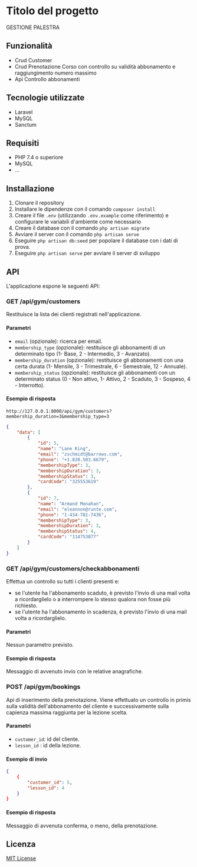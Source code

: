 # Titolo del progetto

GESTIONE PALESTRA

## Funzionalità

- Crud Customer
- Crud Prenotazione Corso con controllo su validità abbonamento e raggiungimento numero massimo
- Api Controllo abbonamenti

## Tecnologie utilizzate

- Laravel
- MySQL
- Sanctum

## Requisiti

- PHP 7.4 o superiore
- MySQL
- ...

## Installazione

1. Clonare il repository
2. Installare le dipendenze con il comando `composer install`
3. Creare il file `.env` (utilizzando `.env.example` come riferimento) e configurare le variabili d'ambiente come necessario
4. Creare il database con il comando `php artisan migrate`
5. Avviare il server con il comando `php artisan serve`
6. Eseguire `php artisan db:seed` per popolare il database con i dati di prova.
7. Eseguire `php artisan serve` per avviare il server di sviluppo

## API

L'applicazione espone le seguenti API:

### GET /api/gym/customers

Restituisce la lista dei clienti registrati nell'applicazione.

#### Parametri

- `email` (opzionale): ricerca per email.
- `membership_type` (opzionale): restituisce gli abbonamenti di un determinato tipo (1- Base, 2 - Intermedio, 3 - Avanzato).
- `membership_duration` (opzionale): restituisce gli abbonamenti con una certa durata (1- Mensile, 3 - Trimestrale, 6 - Semestrale, 12 - Annuale).
- `membership_status` (opzionale): restituisce gli abbonamenti con un determinato status (0 - Non attivo, 1- Attivo, 2 - Scaduto, 3 - Sospeso, 4 - Interrotto).

#### Esempio di risposta
`http://127.0.0.1:8000/api/gym/customers?membership_duration=3&membership_type=3`
```json
{
    "data": [
        {
            "id": 5,
            "name": "Lane King",
            "email": "zschmidt@barrows.com",
            "phone": "+1.820.503.6679",
            "membershipType": 3,
            "membershipDuration": 3,
            "membershipStatus": 3,
            "cardCode": "325553619"
        },
        {
            "id": 7,
            "name": "Armand Monahan",
            "email": "eleannon@runte.com",
            "phone": "1-434-781-7436",
            "membershipType": 3,
            "membershipDuration": 3,
            "membershipStatus": 4,
            "cardCode": "114753877"
        }
    ]
}
```
### GET /api/gym/customers/checkabbonamenti

Effettua un controllo su tutti i clienti presenti e:
- se l'utente ha l'abbonamento scaduto, è previsto l'invio di una mail volta a ricordarglielo o a interrompere lo stesso qualora non fosse più richiesto.
- se l'utente ha l'abbonamento in scadenza, è previsto l'invio di una mail volta a ricordarglielo.

#### Parametri

Nessun parametro previsto.

#### Esempio di risposta

Messaggio di avvenuto invio con le relative anagrafiche.

### POST /api/gym/bookings

Api di inserimento della prenotazione. Viene effettuato un controllo in primis sulla validità dell'abbonamento del cliente e successivamente sulla capienza massima raggiunta per la lezione scelta.

#### Parametri

- `customer_id`: id del cliente.
- `lesson_id` : id della lezione.

#### Esempio di invio
```json
{
    {
        "customer_id": 5,
        "lesson_id": 4
    }
}
```

#### Esempio di risposta

Messaggio di avvenuta conferma, o meno, della prenotazione.

## Licenza

[MIT License](https://opensource.org/licenses/MIT)
